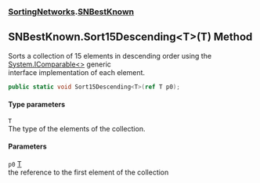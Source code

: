 ### [SortingNetworks](./SortingNetworks.md 'SortingNetworks').[SNBestKnown](./SortingNetworks-SNBestKnown.md 'SortingNetworks.SNBestKnown')
## SNBestKnown.Sort15Descending&lt;T&gt;(T) Method
Sorts a collection of 15 elements in descending order using the [System.IComparable&lt;&gt;](https://docs.microsoft.com/en-us/dotnet/api/System.IComparable-1 'System.IComparable`1') generic  
interface implementation of each element.  
```csharp
public static void Sort15Descending<T>(ref T p0);
```
#### Type parameters
<a name='SortingNetworks-SNBestKnown-Sort15Descending-T-(T)-T'></a>
`T`  
The type of the elements of the collection.  
  
#### Parameters
<a name='SortingNetworks-SNBestKnown-Sort15Descending-T-(T)-p0'></a>
`p0` [T](#SortingNetworks-SNBestKnown-Sort15Descending-T-(T)-T 'SortingNetworks.SNBestKnown.Sort15Descending&lt;T&gt;(T).T')  
the reference to the first element of the collection  
  
